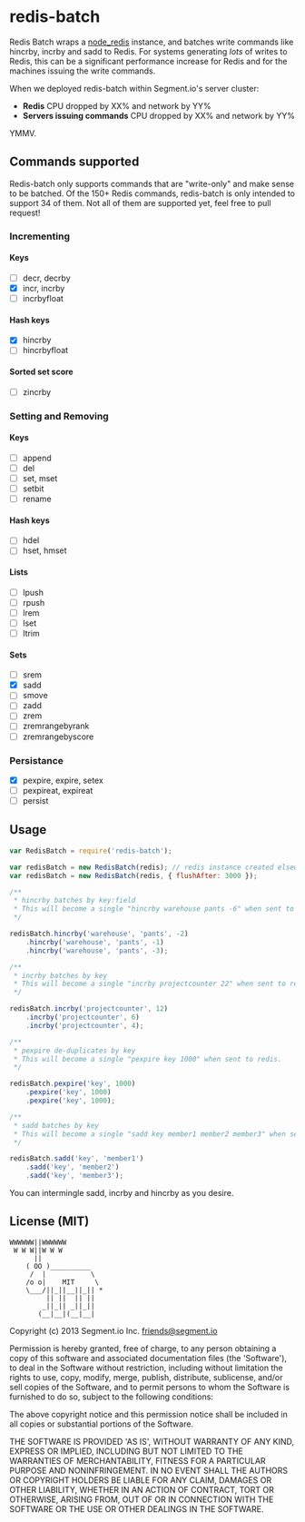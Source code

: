 redis-batch
===========

Redis Batch wraps a [node_redis](https://github.com/mranney/node_redis) instance, and batches write commands like hincrby, incrby and sadd to Redis. For systems generating *lots* of writes to Redis, this can be a significant performance increase for Redis and for the machines issuing the write commands.

When we deployed redis-batch within Segment.io's server cluster:
+ **Redis** CPU dropped by XX% and network by YY%
+ **Servers issuing commands** CPU dropped by XX% and network by YY%

YMMV.

## Commands supported
Redis-batch only supports commands that are "write-only" and make sense to be batched. Of the 150+ Redis commands, redis-batch is only intended to support 34 of them. Not all of them are supported yet, feel free to pull request!

### Incrementing

#### Keys
- [ ] decr, decrby
- [x] incr, incrby
- [ ] incrbyfloat

#### Hash keys
- [x] hincrby
- [ ] hincrbyfloat

#### Sorted set score
- [ ] zincrby

### Setting and Removing

#### Keys
- [ ] append
- [ ] del
- [ ] set, mset
- [ ] setbit
- [ ] rename

#### Hash keys
- [ ] hdel
- [ ] hset, hmset

#### Lists
- [ ] lpush
- [ ] rpush
- [ ] lrem
- [ ] lset
- [ ] ltrim

#### Sets
- [ ] srem
- [x] sadd
- [ ] smove
- [ ] zadd
- [ ] zrem
- [ ] zremrangebyrank
- [ ] zremrangebyscore

### Persistance
- [x] pexpire, expire, setex
- [ ] pexpireat, expireat
- [ ] persist

## Usage

```javascript
var RedisBatch = require('redis-batch');

var redisBatch = new RedisBatch(redis); // redis instance created elsewhere
var redisBatch = new RedisBatch(redis, { flushAfter: 3000 });

/**
 * hincrby batches by key:field
 * This will become a single "hincrby warehouse pants -6" when sent to redis.
 */

redisBatch.hincrby('warehouse', 'pants', -2)
    .hincrby('warehouse', 'pants', -1)
    .hincrby('warehouse', 'pants', -3);

/**
 * incrby batches by key
 * This will become a single "incrby projectcounter 22" when sent to redis.
 */

redisBatch.incrby('projectcounter', 12)
    .incrby('projectcounter', 6)
    .incrby('projectcounter', 4);

/**
 * pexpire de-duplicates by key
 * This will become a single "pexpire key 1000" when sent to redis.
 */

redisBatch.pexpire('key', 1000)
    .pexpire('key', 1000)
    .pexpire('key', 1000);

/**
 * sadd batches by key
 * This will become a single "sadd key member1 member2 member3" when sent to redis.
 */

redisBatch.sadd('key', 'member1')
    .sadd('key', 'member2')
    .sadd('key', 'member3');
```

You can intermingle sadd, incrby and hincrby as you desire.

## License (MIT)

```
WWWWWW||WWWWWW
 W W W||W W W
      ||
    ( OO )__________
     /  |           \
    /o o|    MIT     \
    \___/||_||__||_|| *
         || ||  || ||
        _||_|| _||_||
       (__|__|(__|__|
```

Copyright (c) 2013 Segment.io Inc. <friends@segment.io>

Permission is hereby granted, free of charge, to any person obtaining a copy of this software and associated documentation files (the 'Software'), to deal in the Software without restriction, including without limitation the rights to use, copy, modify, merge, publish, distribute, sublicense, and/or sell copies of the Software, and to permit persons to whom the Software is furnished to do so, subject to the following conditions:

The above copyright notice and this permission notice shall be included in all copies or substantial portions of the Software.

THE SOFTWARE IS PROVIDED 'AS IS', WITHOUT WARRANTY OF ANY KIND, EXPRESS OR IMPLIED, INCLUDING BUT NOT LIMITED TO THE WARRANTIES OF MERCHANTABILITY, FITNESS FOR A PARTICULAR PURPOSE AND NONINFRINGEMENT. IN NO EVENT SHALL THE AUTHORS OR COPYRIGHT HOLDERS BE LIABLE FOR ANY CLAIM, DAMAGES OR OTHER LIABILITY, WHETHER IN AN ACTION OF CONTRACT, TORT OR OTHERWISE, ARISING FROM, OUT OF OR IN CONNECTION WITH THE SOFTWARE OR THE USE OR OTHER DEALINGS IN THE SOFTWARE.
